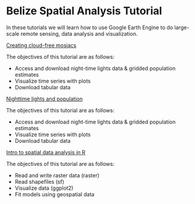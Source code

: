 # Belize Spatial Analysis Tutorial

In these tutorials we will learn how to use Google Earth Engine to do large-scale remote sensing, data analysis and visualization. 

[Creating cloud-free mosiacs](https://nbviewer.jupyter.org/github/mmann1123/Belize_GEE_R_Tutorial/blob/master/Tutorials/Google_Earth_Engine_Tutorial-Cloud-Free_Composites.ipynb)

The objectives of this tutorial are as follows:
- Access and download night-time lights data & gridded population estimates
- Visualize time series with plots
- Download tabular data


[Nighttime lights and population](https://nbviewer.jupyter.org/github/mmann1123/Belize_GEE_R_Tutorial/blob/master/Tutorials/Google_Earth_Engine_Tutorial-Nighttime_lights_Population.ipynb)

The objectives of this tutorial are as follows:
- Access and download night-time lights data & gridded population estimates
- Visualize time series with plots
- Download tabular data

[Intro to spatial data analysis in R](http://rpubs.com/mmann1123/Belize_Spatial_training)

The objectives of this tutorial are as follows:
- Read and write raster data (raster)
- Read shapefiles (sf)
- Visualize data (ggplot2)
- Fit models using geospatial data
